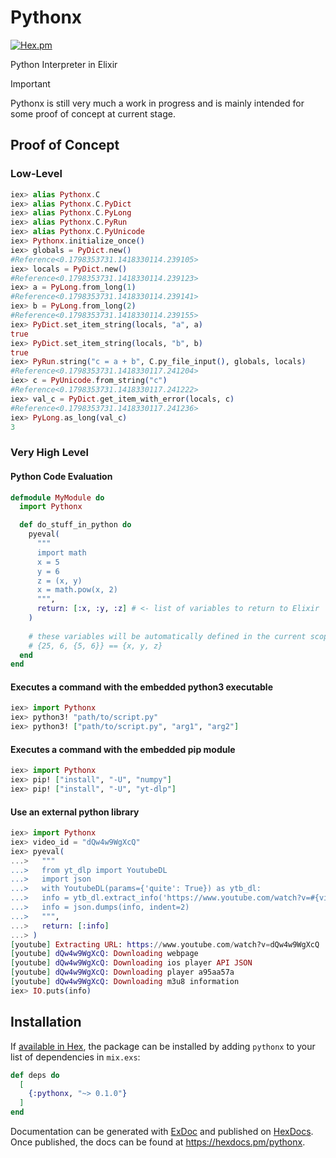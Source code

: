 # Pythonx

[![Hex.pm](https://img.shields.io/hexpm/v/pythonx.svg?style=flat&color=blue)](https://hex.pm/packages/pythonx)

Python Interpreter in Elixir

> [!IMPORTANT]
> Pythonx is still very much a work in progress and is mainly intended for some proof of concept at current stage. 

## Proof of Concept
### Low-Level

```elixir
iex> alias Pythonx.C
iex> alias Pythonx.C.PyDict
iex> alias Pythonx.C.PyLong
iex> alias Pythonx.C.PyRun
iex> alias Pythonx.C.PyUnicode
iex> Pythonx.initialize_once()
iex> globals = PyDict.new()
#Reference<0.1798353731.1418330114.239105>
iex> locals = PyDict.new()
#Reference<0.1798353731.1418330114.239123>
iex> a = PyLong.from_long(1)
#Reference<0.1798353731.1418330114.239141>
iex> b = PyLong.from_long(2)
#Reference<0.1798353731.1418330114.239155>
iex> PyDict.set_item_string(locals, "a", a)
true
iex> PyDict.set_item_string(locals, "b", b)
true
iex> PyRun.string("c = a + b", C.py_file_input(), globals, locals)
#Reference<0.1798353731.1418330117.241204>
iex> c = PyUnicode.from_string("c")
#Reference<0.1798353731.1418330117.241222>
iex> val_c = PyDict.get_item_with_error(locals, c)
#Reference<0.1798353731.1418330117.241236>
iex> PyLong.as_long(val_c)
3
```

### Very High Level
#### Python Code Evaluation
```elixir
defmodule MyModule do
  import Pythonx

  def do_stuff_in_python do
    pyeval(
      """
      import math
      x = 5
      y = 6
      z = (x, y)
      x = math.pow(x, 2)
      """,
      return: [:x, :y, :z] # <- list of variables to return to Elixir
    )
    
    # these variables will be automatically defined in the current scope
    # {25, 6, {5, 6}} == {x, y, z}
  end
end
```

#### Executes a command with the embedded python3 executable

```elixir
iex> import Pythonx
iex> python3! "path/to/script.py"
iex> python3! ["path/to/script.py", "arg1", "arg2"]
```

#### Executes a command with the embedded pip module

```elixir
iex> import Pythonx
iex> pip! ["install", "-U", "numpy"]
iex> pip! ["install", "-U", "yt-dlp"]
```

#### Use an external python library

```elixir
iex> import Pythonx
iex> video_id = "dQw4w9WgXcQ"
iex> pyeval(
...>   """
...>   from yt_dlp import YoutubeDL
...>   import json
...>   with YoutubeDL(params={'quite': True}) as ytb_dl:
...>   info = ytb_dl.extract_info('https://www.youtube.com/watch?v=#{video_id}', download=False)
...>   info = json.dumps(info, indent=2)
...>   """,
...>   return: [:info]
...> )
[youtube] Extracting URL: https://www.youtube.com/watch?v=dQw4w9WgXcQ
[youtube] dQw4w9WgXcQ: Downloading webpage
[youtube] dQw4w9WgXcQ: Downloading ios player API JSON
[youtube] dQw4w9WgXcQ: Downloading player a95aa57a
[youtube] dQw4w9WgXcQ: Downloading m3u8 information
iex> IO.puts(info)
```

## Installation

If [available in Hex](https://hex.pm/docs/publish), the package can be installed
by adding `pythonx` to your list of dependencies in `mix.exs`:

```elixir
def deps do
  [
    {:pythonx, "~> 0.1.0"}
  ]
end
```

Documentation can be generated with [ExDoc](https://github.com/elixir-lang/ex_doc)
and published on [HexDocs](https://hexdocs.pm). Once published, the docs can
be found at <https://hexdocs.pm/pythonx>.

